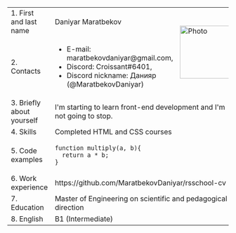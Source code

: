 <table>
  <tr>
    <td>1. First and last name</td>
    <td>Daniyar Maratbekov</td>
    <td rowspan="2"><img src="https://media.discordapp.net/attachments/794549607652524066/986305073669898340/WhatsApp_Image_2022-06-09_at_18.23.11.jpeg" alt="Photo" width="120"></td>
  </tr>

  <tr>
    <td>2. Contacts</td>
    <td><ul>
      <li>E-mail: maratbekovdaniyar@gmail.com,</li>
      <li>Discord: Croissant#6401,</li>
      <li>Discord nickname: Данияр (@MaratbekovDaniyar)</li>
    </ul></td>
  </tr>
  
  <tr>
    <td>3. Briefly about yourself</td>
    <td colspan="2">I'm starting to learn front-end development and I'm not going to stop.</td>
  </tr>

  <tr>
    <td>4. Skills</td>
    <td colspan="2">Completed HTML and CSS courses</td>
  </tr>
  
  <tr>
    <td>5. Code examples</td>
    <td colspan="2"><pre><code>function multiply(a, b){
  return a * b;
}</code></pre></td>
  </tr>
  
  <tr>
    <td>6. Work experience</td>
    <td colspan="2">https://github.com/MaratbekovDaniyar/rsschool-cv</td>
  </tr>
  
  <tr>
    <td>7. Education</td>
    <td colspan="2">Master of Engineering on scientific and pedagogical direction</td>
  </tr>
  
  <tr>
    <td>8. English</td>
    <td colspan="2">B1 (Intermediate)</td>
  </tr>
</table>
